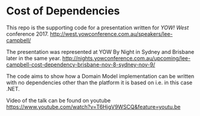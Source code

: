 # Cost of Dependencies

This repo is the supporting code for a presentation written for *YOW! West* conference 2017.
http://west.yowconference.com.au/speakers/lee-campbell/

The presentation was represented at YOW By Night in Sydney and Brisbane later in the same year.
http://nights.yowconference.com.au/upcoming/lee-campbell-cost-dependency-brisbane-nov-8-sydney-nov-9/

The code aims to show how a Domain Model implementation can be written with no dependencies other than the platform it is based on i.e. in this case .NET.

Video of the talk can be found on youtube
https://www.youtube.com/watch?v=T6HjgV9WSCQ&feature=youtu.be

